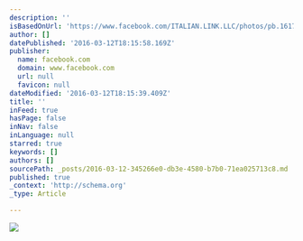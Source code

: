 ```yaml
---
description: ''
isBasedOnUrl: 'https://www.facebook.com/ITALIAN.LINK.LLC/photos/pb.161750153890441.-2207520000.1457800634./847051072027009/?type=3&theater'
author: []
datePublished: '2016-03-12T18:15:58.169Z'
publisher:
  name: facebook.com
  domain: www.facebook.com
  url: null
  favicon: null
dateModified: '2016-03-12T18:15:39.409Z'
title: ''
inFeed: true
hasPage: false
inNav: false
inLanguage: null
starred: true
keywords: []
authors: []
sourcePath: _posts/2016-03-12-345266e0-db3e-4580-b7b0-71ea025713c8.md
published: true
_context: 'http://schema.org'
_type: Article

---
```

![](https://scontent-mxp1-1.xx.fbcdn.net/hphotos-xaf1/v/t1.0-9/10011186_847051072027009_6575558809137297758_n.png?oh=8caaed429956605cf89b625e986ebcfe&oe=574B3CA1)